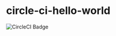 # circle-ci-hello-world

![CircleCI Badge](https://circleci.com/gh/Axelle2604/circle-ci-hello-world.svg?style=svg)
